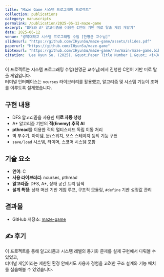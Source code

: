 ```yaml
---
title: "Maze Game 시스템 프로그래밍 프로젝트"
collection: publications
category: manuscripts
permalink: /publication/2025-06-12-maze-game
excerpt: "DFS와 A* 알고리즘을 이용한 C언어 기반 미로 탈출 게임 개발기"
date: 2025-06-12
venue: "경북대학교 시스템 프로그래밍 수업 [한명균 교수님]"
slidesurl: "https://github.com/IHyunSu/maze-game/assets/slides.pdf"
paperurl: "https://github.com/IHyunSu/maze-game"
bibtexurl: "https://github.com/IHyunSu/maze-game/raw/main/maze-game.bib"  # BibTeX 파일이 있다면 해당 경로
citation: 'Lee Hyun Su. (2025). &quot;Paper Title Number 1.&quot; <i>Journal 1</i>. 1(1).'
---
```


이 프로젝트는 시스템 프로그래밍 수업(한명균 교수님)에서 진행한 C언어 기반 미로 탈출 게임입니다.  
터미널 인터페이스는 `ncurses` 라이브러리를 활용했고, 알고리즘 및 시스템 기능이 조화를 이루도록 설계했습니다.

## 구현 내용

- DFS 알고리즘을 사용한 **미로 자동 생성**
- A\* 알고리즘 기반의 **적(Enemy) 추적 AI**
- **pthread**를 이용한 적의 멀티스레드 독립 이동 처리
- 벽 부수기, 아이템, 문/스위치, 보스 스테이지 등의 기능 구현
- `save/load` 시스템, 타이머, 스코어 시스템 포함

## 기술 요소

- **언어**: C
- **사용 라이브러리**: ncurses, pthread
- **알고리즘**: DFS, A*, 상태 공간 트리 탐색
- **설계 특징**: 상태 머신 기반 게임 루프, 구조적 모듈링, `#define` 기반 설정값 관리

## 결과물

- GitHub 저장소: [maze-game](https://github.com/IHyunSu/maze-game)

## ✍️ 후기

이 프로젝트를 통해 알고리즘과 시스템 레벨의 동기화 문제를 실제 구현에서 다뤄볼 수 있었고,  
터미널 게임이라는 제한된 환경 안에서도 사용자 경험을 고려한 구조 설계와 기능 배치를 실습해볼 수 있었습니다.
